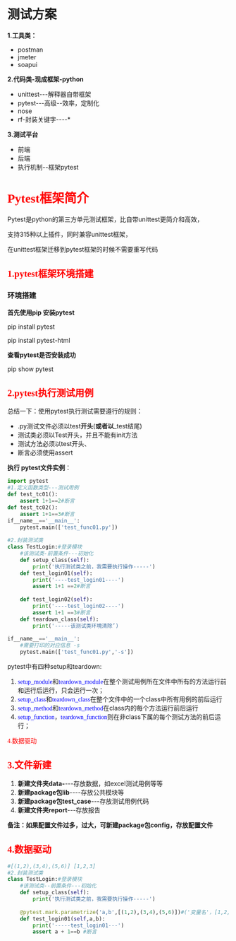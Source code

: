 # 测试方案

**1.工具类：**

- postman
- jmeter
- soapui 

**2.代码类-现成框架-python**

- unittest---解释器自带框架
- pytest---高级--效率，定制化
- nose
- rf-封装关键字----*

**3.测试平台**

- 前端
- 后端
- 执行机制--框架pytest



# <span style='color:red;background:背景颜色;font-size:文字大小;font-family:体;'>Pytest框架简介</span>



Pytest是python的第三方单元测试框架，比自带unittest更简介和高效，

支持315种以上插件，同时兼容unittest框架，

在unittest框架迁移到pytest框架的时候不需要重写代码

## <span style='color:red;background:背景颜色;font-size:文字大小;font-family:体;'>1.pytest框架环境搭建</span>

### 环境搭建

**首先使用pip 安装pytest**

pip install  pytest

pip install pytest-html

**查看pytest是否安装成功**

pip show pytest

## <span style='color:red;background:背景颜色;font-size:文字大小;font-family:体;'>2.pytest执行测试用例</span>





总结一下：使用pytest执行测试需要遵行的规则：

- .py测试文件必须以test**开头**(**或者以**_test结尾)
- 测试类必须以Test开头，并且不能有init方法
- 测试方法必须以test开头、
- 断言必须使用assert



**执行 pytest文件实例**：

```python
import pytest
#1.定义函数类型---测试用例
def test_tc01():
    assert 1+1==2#断言
def test_tc02():
    assert 1+1==3#断言
if__name__=='__main__':
    pytest.main(['test_func01.py'])
    
#2.封装测试类
class TestLogin:#登录模块
    #该测试类-前置条件---初始化
    def setup_class(self):
        print('执行测试类之前，我需要执行操作-----')
    def test_login01(self):
        print('----test_login01----')
        assert 1+1 ==2#断言
    
    def test_login02(self):
        print('----test_login02----')
        assert 1+1 ==3#断言
    def teardown_class(self):
        print('-----该测试类环境清除’)
        
if__name__=='__main__':
    #需要打印的对应信息 -s
    pytest.main(['test_func01.py','-s'])
```



pytest中有四种setup和teardown:

1. <span style='color:blue;background:背景颜色;font-size:文字大小;font-family:字体;'>setup_module</span>和<span style='color:blue;background:背景颜色;font-size:文字大小;font-family:体;'>teardown_module</span>在整个测试用例所在文件中所有的方法运行前和运行后运行，只会运行一次；
2. <span style='color:blue;background:背景颜色;font-size:文字大小;font-family:体;'>setup_class</span>和<span style='color:blue;background:背景颜色;font-size:文字大小;font-family:体;'>teardown_class</span>在整个文件中的一个class中所有用例的前后运行
3. <span style='color:blue;background:背景颜色;font-size:文字大小;font-family:体;'>setup_method</span>和<span style='color:blue;background:背景颜色;font-size:文字大小;font-family:体;'>teardown_method</span>在class内的每个方法运行前后运行
4. <span style='color:blue;background:背景颜色;font-size:文字大小;font-family:体;'>setup_function</span>，<span style='color:blue;background:背景颜色;font-size:文字大小;font-family:体;'>teardown_function</span>则在非class下属的每个测试方法的前后运行；

<span style='color:red;background:背景颜色;font-size:文字大小;font-family:体;'>4.数据驱动</span>

## <span style='color:red;background:背景颜色;font-size:文字大小;font-family:体;'>3.文件新建</span>

1. **新建文件夹data-**---存放数据，如excel测试用例等等
2. **新建package包lib**----存放公共模块等
3. **新建package包test_case**---存放测试用例代码
4. **新建文件夹report**---存放报告

**备注：如果配置文件过多，过大，可新建package包config，存放配置文件**



## <span style='color:red;background:背景颜色;font-size:文字大小;font-family:体;'>4.数据驱动</span>

```python
#[(1,2),(3,4),(5,6)] [1,2,3]
#2.封装测试类
class TestLogin:#登录模块
    #该测试类--前置条件---初始化
    def setup_class(self):
        print('执行测试类之前，我需要执行操作-----')
        
    @pytest.mark.parametrize('a,b',[(1,2),(3,4),(5,6)])#('变量名'，[1,2,3])
    def test_login01(self,a,b):
        print('-----test_login01---')
        assert a + 1==b #断言
        
    
    
```





